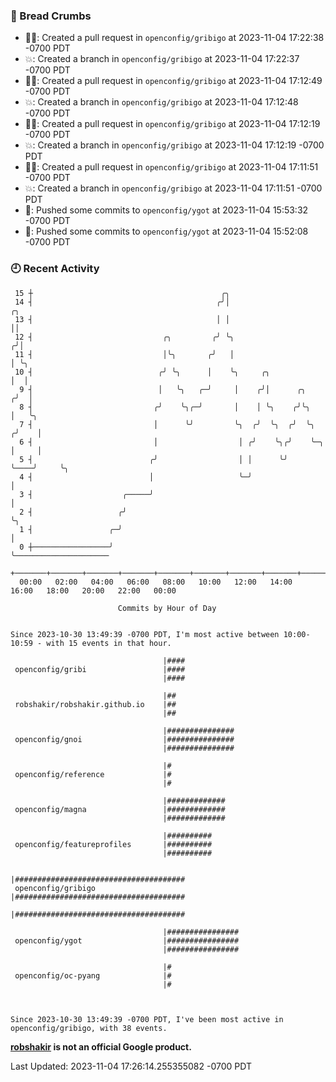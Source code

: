 ### 🍞 Bread Crumbs

 * ✍🏼: Created a pull request in `openconfig/gribigo` at 2023-11-04 17:22:38 -0700 PDT
 * 💥: Created a branch in `openconfig/gribigo` at 2023-11-04 17:22:37 -0700 PDT
 * ✍🏼: Created a pull request in `openconfig/gribigo` at 2023-11-04 17:12:49 -0700 PDT
 * 💥: Created a branch in `openconfig/gribigo` at 2023-11-04 17:12:48 -0700 PDT
 * ✍🏼: Created a pull request in `openconfig/gribigo` at 2023-11-04 17:12:19 -0700 PDT
 * 💥: Created a branch in `openconfig/gribigo` at 2023-11-04 17:12:19 -0700 PDT
 * ✍🏼: Created a pull request in `openconfig/gribigo` at 2023-11-04 17:11:51 -0700 PDT
 * 💥: Created a branch in `openconfig/gribigo` at 2023-11-04 17:11:51 -0700 PDT
 * 🚢: Pushed some commits to `openconfig/ygot` at 2023-11-04 15:53:32 -0700 PDT
 * 🚢: Pushed some commits to `openconfig/ygot` at 2023-11-04 15:52:08 -0700 PDT

### 🕘 Recent Activity
```
 15 ┼                                          ╭╮
 14 ┤                                         ╭╯│                            ╭╮
 13 ┤                                         │ │                            ││
 12 ┤                             ╭╮         ╭╯ ╰╮                          ╭╯│
 11 ┤                             │╰╮       ╭╯   │                          │ ╰╮
 10 ┤                            ╭╯ ╰╮      │    ╰╮     ╭╮                  │  │
  9 ┤                            │   ╰╮   ╭─╯     │    ╭╯│      ╭╮         ╭╯  │
  8 ┤                           ╭╯    ╰╮╭─╯       │    │ ╰╮    ╭╯╰╮        │   ╰╮
  7 ┤                           │      ╰╯         ╰╮  ╭╯  ╰╮  ╭╯  ╰╮      ╭╯    │
  6 ┤                           │                  │ ╭╯    ╰╮╭╯    ╰─╮    │     │
  5 ┤                          ╭╯                  │ │      ╰╯       ╰────╯     ╰╮
  4 ┤                          │                   ╰─╯                           │
  3 ┤                    ╭─────╯                                                 │
  2 ┤                   ╭╯                                                       ╰╮
  1 ┤                 ╭─╯                                                         │
  0 ┼─────────────────╯                                                           ╰─────────────────────
    +───────+───────+───────+───────+───────+───────+───────+───────+───────+───────+───────+───────+────
  00:00   02:00   04:00   06:00   08:00   10:00   12:00   14:00   16:00   18:00   20:00   22:00   00:00   

						Commits by Hour of Day


Since 2023-10-30 13:49:39 -0700 PDT, I'm most active between 10:00-10:59 - with 15 events in that hour.

```



```
                                  |####
 openconfig/gribi                 |####
                                  |####

                                  |##
 robshakir/robshakir.github.io    |##
                                  |##

                                  |###############
 openconfig/gnoi                  |###############
                                  |###############

                                  |#
 openconfig/reference             |#
                                  |#

                                  |#############
 openconfig/magna                 |#############
                                  |#############

                                  |##########
 openconfig/featureprofiles       |##########
                                  |##########

                                  |######################################
 openconfig/gribigo               |######################################
                                  |######################################

                                  |################
 openconfig/ygot                  |################
                                  |################

                                  |#
 openconfig/oc-pyang              |#
                                  |#



Since 2023-10-30 13:49:39 -0700 PDT, I've been most active in openconfig/gribigo, with 38 events.

```
**[robshakir](mailto:robjs@google.com) is not an official Google product.**  


Last Updated: 2023-11-04 17:26:14.255355082 -0700 PDT
